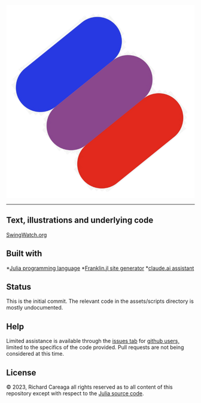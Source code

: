 
![](https://github.com/technocrat/swingwatch.org/blob/main/_assets/logo.png)

---
## Text, illustrations and underlying code

[SwingWatch.org](http://swingwatch.org)


## Built with

*[Julia programming language](julianlang.org)
*[Franklin.jl site generator](https://franklinjl.org/)
*[claude.ai assistant](https://claude.ai)

## Status

This is the initial commit. The relevant code in the assets/scripts directory is mostly undocumented.

## Help

Limited assistance is available through the [issues tab](https://github.com/technocrat/swingwatch.org/issues) for [github users,](github.com) limited to the specifics of the code provided. Pull requests are not being considered at this time.

## License

© 2023, Richard Careaga all rights reserved as to all content of this repository except with respect to the [Julia source code](https://github.com/technocrat/swingwatch.org/tree/main/_assets/script).
